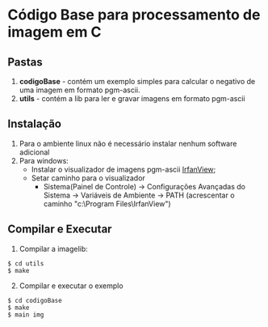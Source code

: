 # Código Base para processamento de imagem em C

## Pastas
1. **codigoBase** - contém um exemplo simples para calcular o negativo de uma imagem em formato pgm-ascii.
2. **utils** - contém a lib para ler e gravar imagens em formato pgm-ascii

## Instalação
1. Para o ambiente linux não é necessário instalar nenhum software adicional
2. Para windows:
   * Instalar o visualizador de imagens pgm-ascii [IrfanView](https://www.irfanview.com/64bit.htm);
   * Setar caminho para o visualizador
     - Sistema(Painel de Controle) -> Configurações Avançadas do Sistema -> Variáveis de Ambiente -> PATH (acrescentar o caminho "c:\Program Files\IrfanView")

## Compilar e Executar
1. Compilar a imagelib:
```
$ cd utils
$ make
```

2. Compilar e executar o exemplo
```
$ cd codigoBase
$ make
$ main img
```